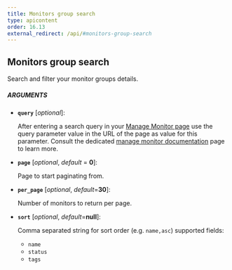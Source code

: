 ```yaml
---
title: Monitors group search
type: apicontent
order: 16.13
external_redirect: /api/#monitors-group-search
---
```


## Monitors group search

Search and filter your monitor groups details.

##### ARGUMENTS

* **`query`** [*optional*]: 
    
    After entering a search query in your [Manage Monitor page][2] use the query parameter value in the URL of the page as value for this parameter. Consult the dedicated [manage monitor documentation][1] page to learn more.

* **`page`** [*optional*, *default* = **0**]: 
    
    Page to start paginating from.

* **`per_page`** [*optional*, *default*=**30**]:

    Number of monitors to return per page.

* **`sort`** [*optional*, *default*=**null**]:

    Comma separated string for sort order (e.g. `name,asc`) supported fields: 

    * `name`
    * `status`
    * `tags`

[1]: /monitors/manage_monitor/#find-the-monitors
[2]: https://app.datadoghq.com/monitors/manage
